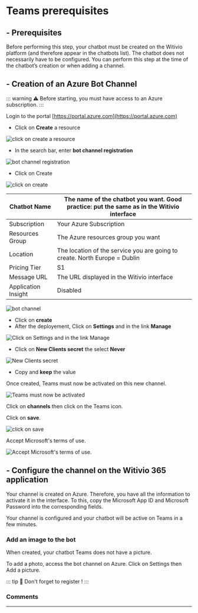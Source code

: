 # Teams prerequisites

## - Prerequisites

Before performing this step, your chatbot must be created on the Witivio platform (and therefore appear in the chatbots list). The chatbot does not necessarily have to be configured. You can perform this step at the time of the chatbot’s creation or when adding a channel.

## - Creation of an Azure Bot Channel

::: warning ⚠️
Before starting, you must have access to an Azure subscription.
:::

Login to the portal [https://portal.azure.com](https://portal.azure.com)

* Click on <strong>Create</strong> a resource

<div class="image_center">
  <img :src="$withBase('/assets/img/virtual-agent-studio/build_your_chatbot/prerequisite1.png')" alt="click on create a resource">
</div>


* In the search bar, enter <strong>bot channel registration</strong>

<div class="image_center">
  <img :src="$withBase('/assets/img/virtual-agent-studio/build_your_chatbot/prerequisite2.png')" alt="bot channel registration">
</div>


* Click on Create

<div class="image_center">
  <img :src="$withBase('/assets/img/virtual-agent-studio/build_your_chatbot/prerequisite3.png')" alt="click on create">
</div>


| Chatbot Name        | The name of the chatbot you want. Good practice: put the same as in the Witivio interface |
|---------------------|-------------------------------------------------------------------------------------------|
| Subscription        | Your Azure Subscription                                                                   |
| Resources Group     | The Azure resources group you want                                                        |
| Location            | The location of the service you are going to create. North Europe = Dublin                |
| Pricing Tier        | S1                                                                                        |
| Message URL         | The URL displayed in the Witivio interface                                                |
| Application Insight | Disabled                                                                                  |

<div class="image_center">
  <img :src="$withBase('/assets/img/virtual-agent-studio/build_your_chatbot/prerequisite4.png')" alt="bot channel">
</div>


* Click on <strong>create</strong>
* After the deployement, Click on <strong>Settings</strong> and in the link <strong>Manage</strong>

<div class="image_center">
  <img :src="$withBase('/assets/img/virtual-agent-studio/build_your_chatbot/prerequisite5.png')" alt="Click on Settings and in the link Manage">
</div>


* Click on <strong>New Clients secret</strong> the select <strong>Never</strong>

<div class="image_center">
  <img :src="$withBase('/assets/img/virtual-agent-studio/build_your_chatbot/prerequisite6.png')" alt="New Clients secret">
</div>


* Copy and <strong>keep</strong> the value

Once created, Teams must now be activated on this new channel.

<div class="image_center">
  <img :src="$withBase('/assets/img/virtual-agent-studio/build_your_chatbot/prerequisite7.png')" alt="Teams must now be activated">
</div>


Click on <strong>channels</strong> then click on the Teams icon.

Click on <strong>save</strong>.

<div class="image_center">
  <img :src="$withBase('/assets/img/virtual-agent-studio/build_your_chatbot/prerequisite8.png')" alt="click on save">
</div>


Accept Microsoft's terms of use.

<div class="image_center">
  <img :src="$withBase('/assets/img/virtual-agent-studio/build_your_chatbot/prerequisite9.png')" alt="Accept Microsoft's terms of use.">
</div>


## - Configure the channel on the Witivio 365 application

Your channel is created on Azure. Therefore, you have all the information to activate it in the interface. To this, copy the Microsoft App ID and Microsoft Password into the corresponding fields.

Your channel is configured and your chatbot will be active on Teams in a few minutes.

### Add an image to the bot

When created, your chatbot Teams does not have a picture.

To add a photo, access the bot channel on Azure. Click on Settings then Add a picture.

::: tip 💾
Don't forget to register !
:::


### Comments
---

<Commentaire />
